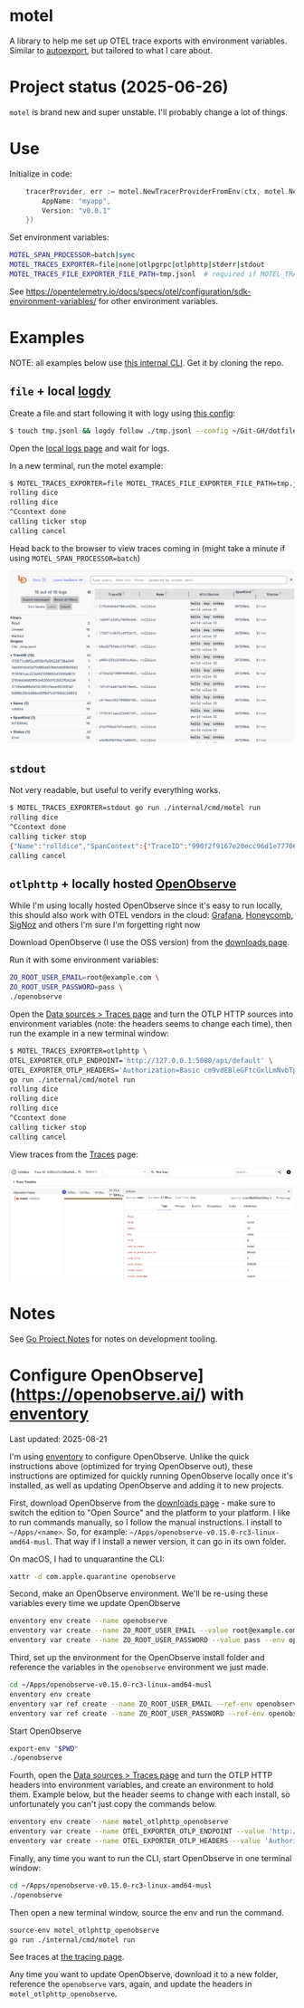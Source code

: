 # motel

A library to help me set up OTEL trace exports with environment variables. Similar to [autoexport](https://pkg.go.dev/go.opentelemetry.io/contrib/exporters/autoexport), but tailored to what I care about.

# Project status (2025-06-26)

`motel` is brand new and super unstable. I'll probably change a lot of things.

# Use

Initialize in code:

```go
	tracerProvider, err := motel.NewTracerProviderFromEnv(ctx, motel.NewTracerProviderFromEnvArgs{
		AppName: "myapp",
		Version: "v0.0.1"
	})
```

Set environment variables:

```bash
MOTEL_SPAN_PROCESSOR=batch|sync
MOTEL_TRACES_EXPORTER=file|none|otlpgrpc|otlphttp|stderr|stdout
MOTEL_TRACES_FILE_EXPORTER_FILE_PATH=tmp.jsonl  # required if MOTEL_TRACES_EXPORTER=file
```

See https://opentelemetry.io/docs/specs/otel/configuration/sdk-environment-variables/ for other environment variables.

# Examples

NOTE: all examples below use [this internal CLI](./internal/cmd/motel). Get it by cloning the repo.

## `file` + local [logdy](https://logdy.dev/)

Create a file and start following it with logy using  [this config](https://github.com/bbkane/dotfiles/blob/master/logdy/dot-config/logdy.json):

```bash
$ touch tmp.jsonl && logdy follow ./tmp.jsonl --config ~/Git-GH/dotfiles/logdy/dot-config/logdy.json
```

Open the [local logs page](http://127.0.0.1:8080/) and wait for logs.

In a new terminal, run the motel example:

```bash
$ MOTEL_TRACES_EXPORTER=file MOTEL_TRACES_FILE_EXPORTER_FILE_PATH=tmp.jsonl  go run ./internal/cmd/motel run
rolling dice
rolling dice
^Ccontext done
calling ticker stop
calling cancel
```

Head back to the browser to view traces coming in (might take a minute if using `MOTEL_SPAN_PROCESSOR=batch`)

![logdy-demo](./README.assets/logdy-demo.png)

## `stdout`

Not very readable, but useful to verify everything works.

```bash
$ MOTEL_TRACES_EXPORTER=stdout go run ./internal/cmd/motel run
rolling dice
^Ccontext done
calling ticker stop
{"Name":"rolldice","SpanContext":{"TraceID":"990f2f9167e20ecc96d1e777061520fa","SpanID":"6be766f137dba10e","TraceFlags":"01","TraceState":"","Remote":false},"Parent":{"TraceID":"00000000000000000000000000000000","SpanID":"0000000000000000","TraceFlags":"00","TraceState":"","Remote":false},"SpanKind":1,"StartTime":"2025-08-03T16:23:12.24662-07:00","EndTime":"2025-08-03T16:23:12.246738958-07:00","Attributes":[{"Key":"hello","Value":{"Type":"STRING","Value":"world"}},{"Key":"key","Value":{"Type":"STRING","Value":"value"}},{"Key":"intkey","Value":{"Type":"INT64","Value":32}}],"Events":[{"Name":"exception","Attributes":[{"Key":"exception.type","Value":{"Type":"STRING","Value":"*errors.errorString"}},{"Key":"exception.message","Value":{"Type":"STRING","Value":"the oopsie error"}}],"DroppedAttributeCount":0,"Time":"2025-08-03T16:23:12.246735-07:00"}],"Links":null,"Status":{"Code":"Error","Description":"oopsie"},"DroppedAttributes":0,"DroppedEvents":0,"DroppedLinks":0,"ChildSpanCount":0,"Resource":[{"Key":"service.name","Value":{"Type":"STRING","Value":"motel"}},{"Key":"service.version","Value":{"Type":"STRING","Value":"(devel)"}}],"InstrumentationScope":{"Name":"go.bbkane.com/motel/internal/cmd/motel","Version":"","SchemaURL":"","Attributes":null},"InstrumentationLibrary":{"Name":"go.bbkane.com/motel/internal/cmd/motel","Version":"","SchemaURL":"","Attributes":null}}
calling cancel
```

## `otlphttp` + locally hosted [OpenObserve](https://openobserve.ai)

While I'm using locally hosted OpenObserve since it's easy to run locally, this should also work with OTEL vendors in the cloud: [Grafana](https://grafana.com/products/cloud/),  [Honeycomb](https://www.honeycomb.io/), [SigNoz](https://signoz.io/) and others I'm sure I'm forgetting right now

Download OpenObserve (I use the OSS version) from the [downloads page](https://openobserve.ai/downloads/).

Run it with some environment variables:

```bash
ZO_ROOT_USER_EMAIL=root@example.com \
ZO_ROOT_USER_PASSWORD=pass \
./openobserve
```

Open the [Data sources > Traces page](http://127.0.0.1:5080/web/ingestion/custom/traces/opentelemetry?org_identifier=default) and turn the OTLP HTTP sources into environment variables (note: the headers seems to change each time), then run the example in a new terminal window:

```bash
$ MOTEL_TRACES_EXPORTER=otlphttp \
OTEL_EXPORTER_OTLP_ENDPOINT='http://127.0.0.1:5080/api/default' \
OTEL_EXPORTER_OTLP_HEADERS='Authorization=Basic cm9vdEBleGFtcGxlLmNvbTptODM4MDVDc2NZU1BZbTJP' \
go run ./internal/cmd/motel run
rolling dice
rolling dice
rolling dice
^Ccontext done
calling ticker stop
calling cancel
```

View traces from the [Traces](http://127.0.0.1:5080/web/traces?org_identifier=default) page:

![openobserve-demo](./README.assets/openobserve-demo.png)

# Notes

See [Go Project Notes](https://www.bbkane.com/blog/go-project-notes/) for notes on development tooling.

# Configure OpenObserve](https://openobserve.ai/) with [enventory](https://github.com/bbkane/enventory)

Last updated: 2025-08-21

I'm using [enventory](https://github.com/bbkane/enventory) to configure OpenObserve. Unlike the quick instructions above (optimized for trying OpenObserve out), these instructions are optimized for quickly running OpenObserve locally once it's installed, as well as updating OpenObserve and adding it to new projects.

First, download OpenObserve from the [downloads page](https://openobserve.ai/downloads/) - make sure to switch the edition to "Open Source" and the platform to your platform. I like to run commands manually, so I follow the manual instructions. I install to `~/Apps/<name>`. So, for example: `~/Apps/openobserve-v0.15.0-rc3-linux-amd64-musl`. That way if I install a newer version, it can go in its own folder.

On macOS, I had to unquarantine the CLI:

```bash
xattr -d com.apple.quarantine openobserve
```

Second, make an OpenObserve environment. We'll be  re-using these variables every time we update OpenObserve

```bash
enventory env create --name openobserve
enventory var create --name ZO_ROOT_USER_EMAIL --value root@example.com --env openobserve
enventory var create --name ZO_ROOT_USER_PASSWORD --value pass --env openobserve
```

Third, set up the environment for the OpenObserve install folder and reference the variables in the `openobserve` environment we just made.

```bash
cd ~/Apps/openobserve-v0.15.0-rc3-linux-amd64-musl
enventory env create
enventory var ref create --name ZO_ROOT_USER_EMAIL --ref-env openobserve --ref-var ZO_ROOT_USER_EMAIL
enventory var ref create --name ZO_ROOT_USER_PASSWORD --ref-env openobserve --ref-var ZO_ROOT_USER_PASSWORD
```

Start OpenObserve

```bash
export-env "$PWD"
./openobserve
```

Fourth, open the [Data sources > Traces page](http://127.0.0.1:5080/web/ingestion/custom/traces/opentelemetry?org_identifier=default) and turn the OTLP HTTP headers into environment variables, and create an environment to hold them. Example below, but the header seems to change with each install, so unfortunately you can't just copy the commands below.

```bash
enventory env create --name motel_otlphttp_openobserve
enventory var create --name OTEL_EXPORTER_OTLP_ENDPOINT --value 'http://127.0.0.1:5080/api/default' --env motel_otlphttp_openobserve
enventory var create --name OTEL_EXPORTER_OTLP_HEADERS --value 'Authorization=Basic cm9vdEBleGFtcGxlLmNvbToxZ0Yya1dwSGQ1cW1ObGRs' --env motel_otlphttp_openobserve
```

Finally, any time you want to run the CLI, start OpenObserve in one terminal window:

```bash
cd ~/Apps/openobserve-v0.15.0-rc3-linux-amd64-musl
./openobserve
```

Then open a new terminal window, source the env and run the command.

```bash
source-env motel_otlphttp_openobserve
go run ./internal/cmd/motel run
```

See traces at [the tracing page](http://localhost:5080/web/traces?org_identifier=default).

Any time you want to update OpenObserve, download it to a new folder, reference the `openobserve` vars, again, and update the headers in `motel_otlphttp_openobserve`.
